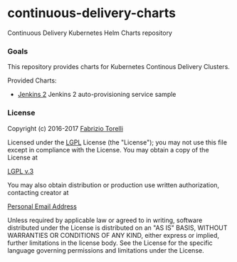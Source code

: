 # continuous-delivery-charts
Continuous Delivery Kubernetes Helm Charts repository

### Goals ###

This repository provides charts for Kubernetes Continous Delivery Clusters.

Provided Charts:
* [Jenkins 2](https://github.com/hellgate75/continuous-delivery-charts/tree/master/continuous-delivery/jenkins) Jenkins 2 auto-provisioning service sample


### License ###

Copyright (c) 2016-2017 [Fabrizio Torelli](https://www.linkedin.com/in/fabriziotorelli/)

Licensed under the [LGPL](https://github.com/hellgate75/continuous-delivery-charts/tree/master/LICENSE) License (the "License");
you may not use this file except in compliance with the License.
You may obtain a copy of the License at

[LGPL v.3](https://github.com/hellgate75/continuous-delivery-charts/tree/master/LICENSE)

You may also obtain distribution or production use written authorization, contacting creator at

[Personal Email Address](mailto:hellgate75@gmail.com)

Unless required by applicable law or agreed to in writing, software
distributed under the License is distributed on an "AS IS" BASIS,
WITHOUT WARRANTIES OR CONDITIONS OF ANY KIND, either express or implied,
further limitations in the license body.
See the License for the specific language governing permissions and
limitations under the License.
